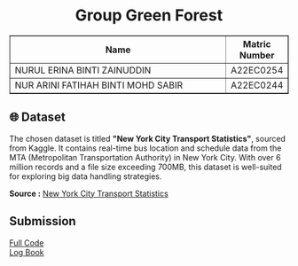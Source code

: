 <h1 align="center"> 
  Group Green Forest
  <br>
</h1>

<table border="solid">
  <tr>
    <th>Name</th>
    <th>Matric Number</th>
  </tr>
  <tr>
    <td width=80%>NURUL ERINA BINTI ZAINUDDIN</td>
    <td>A22EC0254</td>
  </tr>
  <tr>
    <td width=80%>NUR ARINI FATIHAH BINTI MOHD SABIR</td>
    <td>A22EC0244</td>
  </tr>
</table>
<!-- <br>
<br> -->

## 🌐 Dataset

The chosen dataset is titled **"New York City Transport Statistics"**, sourced from Kaggle. It contains real-time bus location and schedule data from the MTA (Metropolitan Transportation Authority) in New York City.
With over 6 million records and a file size exceeding 700MB, this dataset is well-suited for exploring big data handling strategies.

**Source :** [New York City Transport Statistics](https://www.kaggle.com/datasets/stoney71/new-york-city-transport-statistics)

## Submission

[Full Code](https://colab.research.google.com/drive/1_RbBliKUxLZFr72SaYQ4Yn-eRgKZmhrD?usp=sharing) <br>
[Log Book](https://docs.google.com/spreadsheets/d/1p4XcaN5x-YxwwUoyP9CFACl1WrqZb5hHreWrTlkEEjo/edit?usp=sharing)


